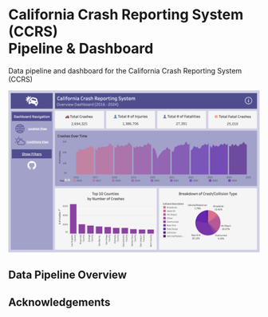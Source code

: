 # California Crash Reporting System (CCRS)</br> Pipeline & Dashboard
Data pipeline and dashboard for the California Crash Reporting System (CCRS)

![Tableau Dashboard Overview Page Screenshot](images/tableau-dashboard.png)

## Data Pipeline Overview


## Acknowledgements

